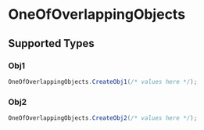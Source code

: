 # OneOfOverlappingObjects


## Supported Types

### Obj1

```csharp
OneOfOverlappingObjects.CreateObj1(/* values here */);
```

### Obj2

```csharp
OneOfOverlappingObjects.CreateObj2(/* values here */);
```

